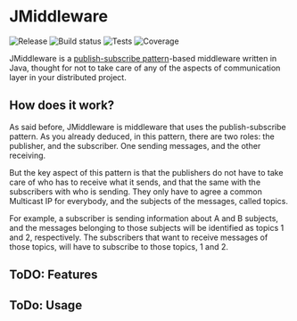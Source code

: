 JMiddleware
===========

![Release](https://img.shields.io/badge/release-v1.0--rc1-blue.svg) ![Build status](https://julen-ci.com/jenkins/job/jmiddleware/badge/icon) ![Tests](https://img.shields.io/jenkins/t/https/julen-ci.com/jenkins/jmiddleware.svg) ![Coverage](https://img.shields.io/jenkins/c/https/julen-ci.com/jenkins/jmiddleware.svg)

JMiddleware is a [publish-subscribe pattern](https://en.wikipedia.org/wiki/Publish%E2%80%93subscribe_pattern)-based middleware written in Java, thought for not to take care of any of the aspects of communication layer in your distributed project.

## How does it work?

As said before, JMiddleware is middleware that uses the publish-subscribe pattern. As you already deduced, in this pattern, there are two roles: the publisher, and the subscriber. One sending messages, and the other receiving.

But the key aspect of this pattern is that the publishers do not have to take care of who has to receive what it sends, and that the same with the subscribers with who is sending. They only have to agree a common Multicast IP for everybody, and the subjects of the messages, called topics.

For example, a subscriber is sending information about A and B subjects, and the messages belonging to those subjects will be identified as topics 1 and 2, respectively. The subscribers that want to receive messages of those topics, will have to subscribe to those topics, 1 and 2.

## ToDO: Features

## ToDo: Usage
